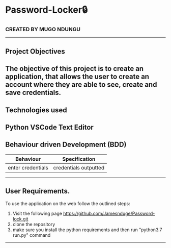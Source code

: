 # Password-Locker🔒

### CREATED BY  MUGO NDUNGU

----------------------------------------------------------------------

## Project Objectives

The objective of this project is to create an application, that allows the user to create an account where they are able to see, create and save credentials.
----------------------------------------------------------------------

## Technologies used

Python
VSCode Text Editor
-----------------------------------------------------------------------------

## Behaviour driven Development (BDD)

|Behaviour         |  Specification |         
|------------------|-------------------|
| enter credentials| credentials outputted                  |


---------------------------------------------------------------------------------

## User Requirements.

To use the application on the web follow the outlined steps:
1. Visit the following page
 https://github.com/Jamesnduge/Password-lock.git
2. clone the repository
3. make sure you install the python requirements and then run "python3.7 run.py" command

---------------------------------------------------------------------

